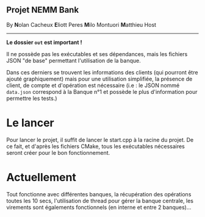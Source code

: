 
## Projet NEMM Bank 
By
**N**olan Cacheux
**E**liott Peres
**M**ilo Montuori
**M**atthieu Host

  
---


**Le dossier `out` est important !**

Il ne possède pas les exécutables et ses dépendances, mais les fichiers JSON "de base" permettant l'utilisation de la banque.

Dans ces derniers se trouvent les informations des clients (qui pourront être ajouté graphiquement) mais pour une utilisation simplifiée, la présence de client, de compte et d'opération est nécessaire (i.e : le JSON nommé `data.json` correspond à la Banque n°1 et possède le plus d'information pour permettre les tests.)



# Le lancer
Pour lancer le projet, il suffit de lancer le start.cpp à la racine du projet. De ce fait, et d'après les fichiers CMake, tous les exécutables nécessaires seront créer pour le bon fonctionnement.

  
# Actuellement
Tout fonctionne avec différentes banques, la récupération des opérations toutes les 10 secs, l'utilisation de thread pour gérer la banque centrale, les virements sont égalements fonctionnels (en interne et entre 2 banques)...
